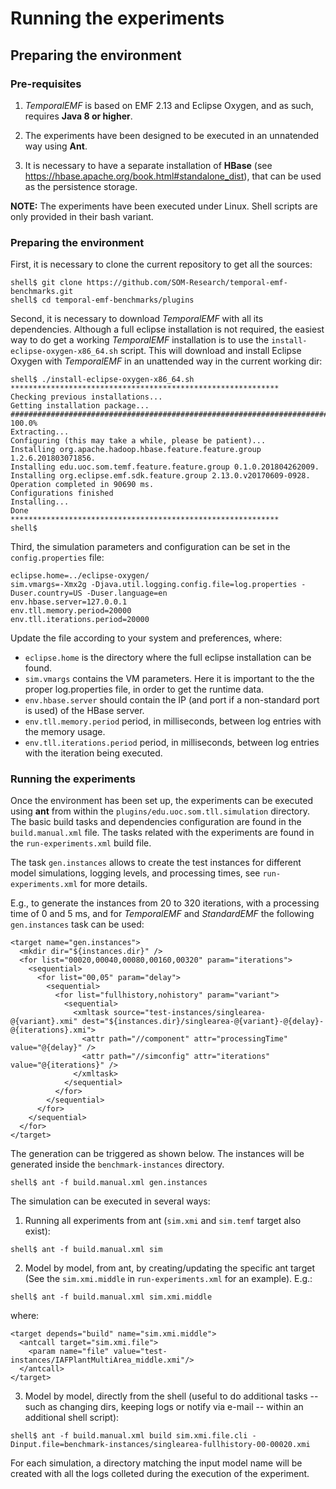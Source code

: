 # Running the experiments

## Preparing the environment

### Pre-requisites

1. *TemporalEMF* is based on EMF 2.13 and Eclipse Oxygen, and as such, requires **Java 8 or higher**.

1. The experiments have been designed to be executed in an unnatended way using **Ant**.

3. It is necessary to have a separate installation of **HBase** (see https://hbase.apache.org/book.html#standalone_dist), that can be used as the persistence storage.

**NOTE:** The experiments have been executed under Linux. Shell scripts are only provided in their bash variant.

### Preparing the environment

First, it is necessary to clone the current repository to get all the sources:

```
shell$ git clone https://github.com/SOM-Research/temporal-emf-benchmarks.git
shell$ cd temporal-emf-benchmarks/plugins
```

Second, it is necessary to download *TemporalEMF* with all its dependencies. Although a full eclipse installation is not required, the easiest way to do get a working *TemporalEMF* installation  is to use the `install-eclipse-oxygen-x86_64.sh` script. This will download and install Eclipse Oxygen with *TemporalEMF* in an unattended way in the current working dir:

```
shell$ ./install-eclipse-oxygen-x86_64.sh
************************************************************
Checking previous installations...
Getting installation package...
######################################################################## 100.0%
Extracting...
Configuring (this may take a while, please be patient)...
Installing org.apache.hadoop.hbase.feature.feature.group 1.2.6.201803071856.
Installing edu.uoc.som.temf.feature.feature.group 0.1.0.201804262009.
Installing org.eclipse.emf.sdk.feature.group 2.13.0.v20170609-0928.
Operation completed in 90690 ms.
Configurations finished
Installing...
Done
************************************************************
shell$
```

Third, the simulation parameters and configuration can be set in the `config.properties` file:

```
eclipse.home=../eclipse-oxygen/
sim.vmargs=-Xmx2g -Djava.util.logging.config.file=log.properties -Duser.country=US -Duser.language=en
env.hbase.server=127.0.0.1
env.tll.memory.period=20000
env.tll.iterations.period=20000
```

Update the file according to your system and preferences, where:

* `eclipse.home` is the directory where the full eclipse installation can be found.
* `sim.vmargs` contains the VM parameters. Here it is important to the the proper log.properties file, in order to get the runtime data.
* `env.hbase.server` should contain the IP (and port if a non-standard port is used) of the HBase server.
* `env.tll.memory.period` period, in milliseconds, between log entries with the memory usage.
* `env.tll.iterations.period` period, in milliseconds, between log entries with the iteration being executed.

### Running the experiments

Once the environment has been set up, the experiments can be executed using **ant** from within the `plugins/edu.uoc.som.tll.simulation` directory.
The basic build tasks and dependencies configuration are found in the `build.manual.xml` file.
The tasks related with the experiments are found in the `run-experiments.xml` build file.

The task `gen.instances` allows to create the test instances for different model simulations, logging levels, and processing times, see `run-experiments.xml` for more details.

E.g., to generate the instances from 20 to 320 iterations, with a processing time of 0 and 5 ms, and for *TemporalEMF* and *StandardEMF* the following `gen.instances` task can be used:

```
<target name="gen.instances">
  <mkdir dir="${instances.dir}" />
  <for list="00020,00040,00080,00160,00320" param="iterations">
    <sequential>
      <for list="00,05" param="delay">
        <sequential>
          <for list="fullhistory,nohistory" param="variant">
            <sequential>
              <xmltask source="test-instances/singlearea-@{variant}.xmi" dest="${instances.dir}/singlearea-@{variant}-@{delay}-@{iterations}.xmi">
                <attr path="//component" attr="processingTime" value="@{delay}" />
                <attr path="//simconfig" attr="iterations" value="@{iterations}" />
              </xmltask>
            </sequential>
          </for>
        </sequential>
      </for>
    </sequential>
  </for>
</target>
```

The generation can be triggered as shown below. The instances will be generated inside the `benchmark-instances` directory.

```
shell$ ant -f build.manual.xml gen.instances
```

The simulation can be executed in several ways:

1. Running all experiments from ant (`sim.xmi` and `sim.temf` target also exist):

```
shell$ ant -f build.manual.xml sim
```


2. Model by model, from ant, by creating/updating the specific ant target (See the `sim.xmi.middle` in `run-experiments.xml` for an example). E.g.:

```
shell$ ant -f build.manual.xml sim.xmi.middle
```

where:

```
<target depends="build" name="sim.xmi.middle">
  <antcall target="sim.xmi.file">
    <param name="file" value="test-instances/IAFPlantMultiArea_middle.xmi"/>
  </antcall>
</target>
```


3. Model by model, directly from the shell (useful to do additional tasks -- such as changing dirs, keeping logs or notify via e-mail -- within an additional shell script):

```
shell$ ant -f build.manual.xml build sim.xmi.file.cli -Dinput.file=benchmark-instances/singlearea-fullhistory-00-00020.xmi
```

For each simulation, a directory matching the input model name will be created with all the logs colleted during the execution of the experiment.
